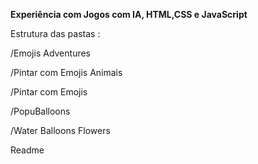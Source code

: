 <p><b>Experiência com Jogos com IA, HTML,CSS e JavaScript</b></p>
<p>Estrutura das pastas :</p>
<p>/Emojis Adventures</p>
<p>/Pintar com Emojis Animais</p>
<p>/Pintar com Emojis</p>
<p>/PopuBalloons</p>
<p>/Water Balloons Flowers</p>
<p>Readme</p>
